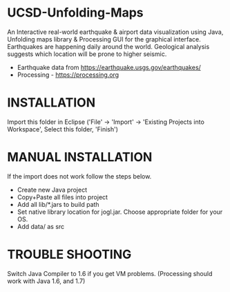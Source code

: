 # UCSD-Unfolding-Maps
An Interactive real-world earthquake &amp; airport data visualization using Java, Unfolding maps library &amp; Processing GUI for the graphical interface. Earthquakes are happening daily around the world. Geological analysis suggests which location will be prone to higher seismic.

- Earthquake data from https://earthquake.usgs.gov/earthquakes/
- Processing - https://processing.org

# INSTALLATION

Import this folder in Eclipse ('File' -> 'Import' -> 'Existing Projects into Workspace', Select this folder, 'Finish')

# MANUAL INSTALLATION

If the import does not work follow the steps below.

- Create new Java project
- Copy+Paste all files into project
- Add all lib/*.jars to build path
- Set native library location for jogl.jar. Choose appropriate folder for your OS.
- Add data/ as src

# TROUBLE SHOOTING

Switch Java Compiler to 1.6 if you get VM problems. (Processing should work with Java 1.6, and 1.7)

